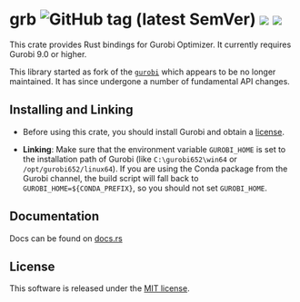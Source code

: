 # grb ![GitHub tag (latest SemVer)](https://img.shields.io/github/v/tag/ykrist/rust-grb?sort=semver) ![](https://img.shields.io/crates/v/grb.svg) ![](https://img.shields.io/docsrs/grb)

This crate provides Rust bindings for Gurobi Optimizer.  It currently requires Gurobi 9.0 or higher.

This library started as fork of the [`gurobi`](https://github.com/ubnt-intrepid/rust-gurobi) which appears to be no longer maintained.
It has since undergone a number of fundamental API changes. 

## Installing and Linking

* Before using this crate, you should install Gurobi and obtain a [license](http://www.gurobi.com/downloads/licenses/license-center).

* **Linking**: Make sure that the environment variable `GUROBI_HOME` is set to the installation path of Gurobi
  (like `C:\gurobi652\win64` or `/opt/gurobi652/linux64`).  If you are using the Conda package
  from the Gurobi channel, the build script will fall back to `GUROBI_HOME=${CONDA_PREFIX}`, so you
  should not set `GUROBI_HOME`.

## Documentation
Docs can be found on [docs.rs](https://docs.rs/grb/)

## License
This software is released under the [MIT license](LICENSE).
